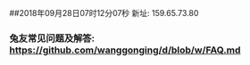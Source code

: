 ##2018年09月28日07时12分07秒 新址: 159.65.73.80
### 兔友常见问题及解答: https://github.com/wanggonging/d/blob/w/FAQ.md
